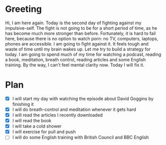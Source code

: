 # Greeting
Hi, I am here again. Today is the second day of fighting against my impulsive-self. The fight is not going to be for a short period of time, as he has become much more stronger than before. Fortunately, it is hard to fail here, because there is no option to watch porn: no TV, computers, laptops, phones are accessible. I am going to fight against it. It feels tough and waste of time until my brain wakes up. Let me try to build a strategy for today. I am going to spend much of my time for watching a podcast, reading a book, meditation, breath control, reading articles and some English training. By the way, I can't feel mental clarity now. Today I will fix it.
# Plan
- [x] I will start my day with watching the episode about David Goggins by finishing it
- [x] I will do breath-control and meditation whenever it gets hard
- [x] I will read the articles I recently downloaded
- [x] I will read the book
- [x] I will take a cold shower
- [x] I will exercise for pull and push
- [ ] I will do some English training with British Council and BBC English